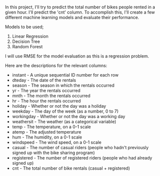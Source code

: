 In this project, I'll try to predict the total number of bikes people rented in a given hour. I'll predict the 'cnt' column. To accomplish this, I'll create a few different machine learning models and evaluate their performance.

Models to be used;

1) Linear Regression
2) Decision Tree
3) Random Forest

I will use RMSE for the model evaluation as this is a regression problem.

Here are the descriptions for the relevant columns:

- instant - A unique sequential ID number for each row
- dteday - The date of the rentals
- season - The season in which the rentals occurred
- yr - The year the rentals occurred
- mnth - The month the rentals occurred
- hr - The hour the rentals occurred
- holiday - Whether or not the day was a holiday
- weekday - The day of the week (as a number, 0 to 7)
- workingday - Whether or not the day was a working day
- weathersit - The weather (as a categorical variable)
- temp - The temperature, on a 0-1 scale
- atemp - The adjusted temperature
- hum - The humidity, on a 0-1 scale
- windspeed - The wind speed, on a 0-1 scale
- casual - The number of casual riders (people who hadn't previously signed up with the bike sharing program)
- registered - The number of registered riders (people who had already signed up)
- cnt - The total number of bike rentals (casual + registered)
